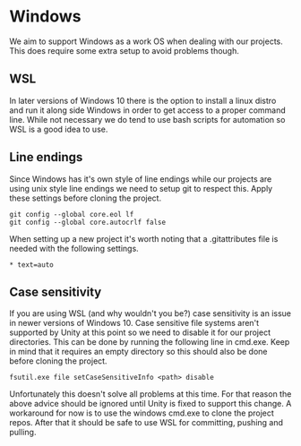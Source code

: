 # Windows
We aim to support Windows as a work OS when dealing with our projects. This does
require some extra setup to avoid problems though.

## WSL
In later versions of Windows 10 there is the option to install a linux distro
and run it along side Windows in order to get access to a proper command line.
While not necessary we do tend to use bash scripts for automation so WSL is a
good idea to use.

## Line endings
Since Windows has it's own style of line endings while our projects are using
unix style line endings we need to setup git to respect this. Apply these
settings before cloning the project.

```
git config --global core.eol lf
git config --global core.autocrlf false
```

When setting up a new project it's worth noting that a .gitattributes file is
needed with the following settings.

```
* text=auto
```

## Case sensitivity
If you are using WSL (and why wouldn't you be?) case sensitivity is an issue in
newer versions of Windows 10. Case sensitive file systems aren't supported by
Unity at this point so we need to disable it for our project directories. This
can be done by running the following line in cmd.exe. Keep in mind that it
requires an empty directory so this should also be done before cloning the
project.

```
fsutil.exe file setCaseSensitiveInfo <path> disable
```

Unfortunately this doesn't solve all problems at this time. For that reason
the above advice should be ignored until Unity is fixed to support this change.
A workaround for now is to use the windows cmd.exe to clone the project repos.
After that it should be safe to use WSL for committing, pushing and pulling.
